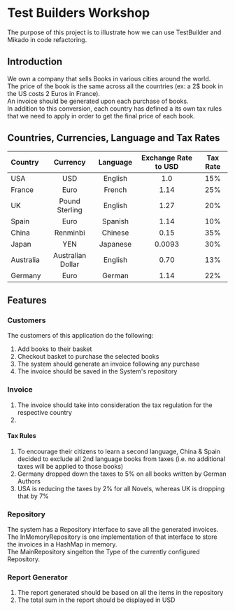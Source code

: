 # Test Builders Workshop 

The purpose of this project is to illustrate how we can use TestBuilder and Mikado in code refactoring. 

## Introduction 
We own a company that sells Books in various cities around the world. <br/>
The price of the book is the same across all the countries (ex: a 2$ book in the US costs 2 Euros in France).<br/>
An invoice should be generated upon each purchase of books. <br/>
In addition to this conversion, each country has defined a its own tax rules that we need to apply in order to get the final price of each book. 

## Countries, Currencies, Language and Tax Rates 

| Country       | Currency          | Language  | Exchange Rate to USD  | Tax Rate | 
| :-------------|:-----------------:| :--------:| :--------------------:|:--------:|
| USA           | USD               | English   | 1.0                   | 15%      |
| France        | Euro              | French    | 1.14                  | 25%      |
| UK            | Pound Sterling    | English   | 1.27                  | 20%      |
| Spain         | Euro              | Spanish   | 1.14                  | 10%      |
| China         | Renminbi          | Chinese   | 0.15                  | 35%      |
| Japan         | YEN               | Japanese  | 0.0093                | 30%      |
| Australia     | Australian Dollar | English   | 0.70                  | 13%      |
| Germany       | Euro              | German    | 1.14                  | 22%      |


## Features

### Customers 
The customers of this application do the following: 
1. Add books to their basket 
2. Checkout basket to purchase the selected books 
3. The system should generate an invoice following any purchase
4. The invoice should be saved in the System's repository

### Invoice
1. The invoice should take into consideration the tax regulation for the respective country
2.

 
#### Tax Rules
1. To encourage their citizens to learn a second language, China & Spain decided to exclude all 2nd language books from taxes (i.e. no additional taxes will be applied to those books)
2. Germany dropped down the taxes to 5% on all books written by German Authors 
3. USA is reducing the taxes by 2% for all Novels, whereas UK is dropping that by 7%

### Repository
The system has a Repository interface to save all the generated invoices.<br/>
The InMemoryRepository is one implementation of that interface to store the invoices in a HashMap in memory.<br/>
The MainRepository singelton the Type of the currently configured Repository.<br/>

### Report Generator 
1. The report generated should be based on all the items in the repository
2. The total sum in the report should be displayed in USD 

  